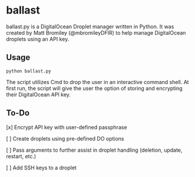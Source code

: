 # ballast
ballast.py is a DigitalOcean Droplet manager written in Python. It was created by Matt Bromiley (@mbromileyDFIR) to help manage DigitalOcean droplets using an API key.

## Usage
`python ballast.py`

The script utilizes Cmd to drop the user in an interactive command shell. At first run, the script will give the user the option of storing and encrypting their DigitalOcean API key.

## To-Do
 [x] Encrypt API key with user-defined passphrase
 
 [ ] Create droplets using pre-defined DO options

 [ ] Pass arguments to further assist in droplet handling (deletion, update, restart, etc.)
 
 [ ] Add SSH keys to a droplet
 
  
